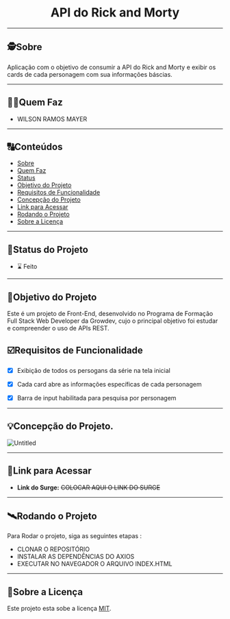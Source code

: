 <h1 align="center">
     API do Rick and Morty
</h1>



---

##  🕵Sobre

Aplicação com o objetivo de consumir a API do Rick and Morty e exibir os cards de cada personagem com sua informações báscias.

---

##  👩🏾Quem Faz 

- WILSON RAMOS MAYER

---
##  🔠Conteúdos

<!--ts-->
   * [Sobre](#sobre)
   * [Quem Faz](#-quem-faz)
   * [Status](#status)
   * [Objetivo do Projeto](#objetivo-do-projeto)
   * [Requisitos de Funcionalidade](#requisitos-de-funcionalidade)
   * [Concepção do Projeto](#concepcao-do-projeto)
   * [Link para Acessar](#link-para-acessar)
   * [Rodando o Projeto](#rodando-o-projeto)
   * [Sobre a Licença](#sobre-a-licença)
<!--te-->


---
##  🧭Status do Projeto

 - ⌛ Feito

---

##  🎯Objetivo do Projeto

Este é um projeto de Front-End, desenvolvido no Programa de Formação Full Stack Web Developer  da Growdev, cujo o principal objetivo foi estudar e compreender o uso de APIs REST. 


## ☑️Requisitos de Funcionalidade

- [x] Exibição de todos os persogans da série na tela inicial
- [x] Cada card abre as informações específicas de cada personagem
- [x] Barra de input habilitada para pesquisa por personagem 


---

## 💡Concepção do Projeto. 


![Untitled](https://user-images.githubusercontent.com/52434685/120907206-16eb8700-c636-11eb-936f-d5212a4c5a36.png)


---

## 🔗Link para Acessar

- **Link do Surge:** ~~COLOCAR AQUI O LINK DO SURGE~~

---


## 🛰Rodando o Projeto


Para Rodar o projeto, siga as seguintes etapas :

- CLONAR O REPOSITÓRIO
- INSTALAR AS DEPENDÊNCIAS DO AXIOS
- EXECUTAR NO NAVEGADOR O ARQUIVO INDEX.HTML


---

## 📝Sobre a Licença

Este projeto esta sobe a licença [MIT](./LICENSE).
